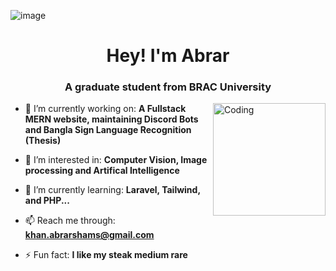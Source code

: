 ![image](https://github.com/CyberNinja600/CyberNinja600/assets/74649503/51f3a867-c0b8-4568-a613-a65642dec9bb)<!-- >![image](https://github.com/CyberNinja600/CyberNinja600/assets/74649503/214e0726-1896-4091-b8a4-fdff97d5c65c)<!-- <img align="center" alt="Coding" width="850" height='300' src="https://user-images.githubusercontent.com/28063426/186977443-843ee608-5931-43b1-a95c-e9d63e677b2b.gif"> -->


<h1 align="center">Hey! I'm Abrar</h1>
<h3 align="center">A graduate student from BRAC University</h3>

<img align="right" alt="Coding" width="180" height='180' src="![image](https://github.com/CyberNinja600/CyberNinja600/assets/74649503/38a4c053-ea5f-4055-abf3-8d5fb2310d1e)">

<!-- <p align="left"> <img src="https://komarev.com/ghpvc/?username=def4lt-303&label=Profile%20views&color=0e75b6&style=flat" alt="def4lt-303" /> </p> -->

- 🔭 I’m currently working on: **A Fullstack MERN website, maintaining Discord Bots and Bangla Sign Language Recognition (Thesis)**

- 🤔 I’m interested in: **Computer Vision, Image processing and Artifical Intelligence**

- 🌱 I’m currently learning: **Laravel, Tailwind, and PHP...**

- 📫 Reach me through: **khan.abrarshams@gmail.com**

- ⚡ Fun fact: **I like my steak medium rare**
